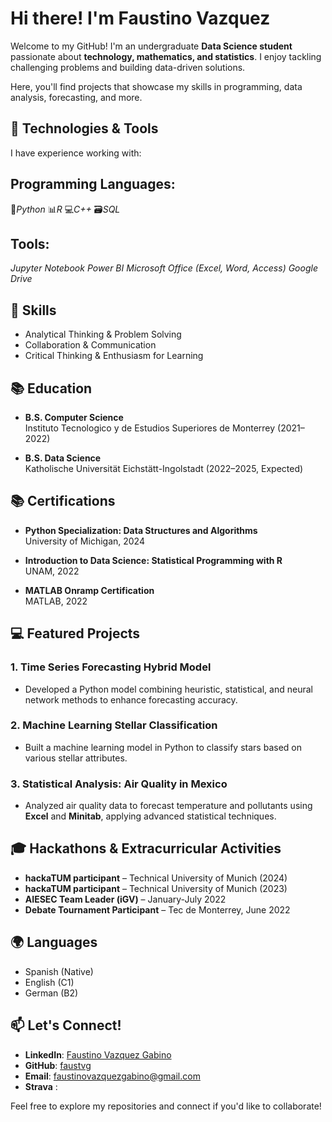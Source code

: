 # Hi there! I'm Faustino Vazquez 

Welcome to my GitHub! I'm an undergraduate **Data Science student** passionate about **technology, mathematics, and statistics**. I enjoy tackling challenging problems and building data-driven solutions. 

Here, you'll find projects that showcase my skills in programming, data analysis, forecasting, and more.

## 🔧 Technologies & Tools

I have experience working with:

## **Programming Languages**:
  
   🐍*Python*  📊*R*  💻*C++*  🗃️*SQL*
  
## **Tools**:
   *Jupyter Notebook*  *Power BI*  *Microsoft Office (Excel, Word, Access)*  *Google Drive*

## 🌟 Skills

- Analytical Thinking & Problem Solving
- Collaboration & Communication
- Critical Thinking & Enthusiasm for Learning

## 📚 Education 

- **B.S. Computer Science**  
  Instituto Tecnologico y de Estudios Superiores de Monterrey (2021–2022)
  
- **B.S. Data Science**  
  Katholische Universität Eichstätt-Ingolstadt (2022–2025, Expected)
  
## 📚 Certifications
- **Python Specialization: Data Structures and Algorithms**  
  University of Michigan, 2024

- **Introduction to Data Science: Statistical Programming with R**  
  UNAM, 2022

- **MATLAB Onramp Certification**  
  MATLAB, 2022

## 💻 Featured Projects

### 1. **Time Series Forecasting Hybrid Model**
   - Developed a Python model combining heuristic, statistical, and neural network methods to enhance forecasting accuracy.

### 2. **Machine Learning Stellar Classification**
   - Built a machine learning model in Python to classify stars based on various stellar attributes.

### 3. **Statistical Analysis: Air Quality in Mexico**
   - Analyzed air quality data to forecast temperature and pollutants using **Excel** and **Minitab**, applying advanced statistical techniques.

## 🎓 Hackathons & Extracurricular Activities

- **hackaTUM participant** – Technical University of Munich (2024)
- **hackaTUM participant** – Technical University of Munich (2023)
- **AIESEC Team Leader (iGV)** – January-July 2022
- **Debate Tournament Participant** – Tec de Monterrey, June 2022

## 🌍 Languages

- Spanish (Native)
- English (C1)
- German (B2)

## 📫 Let's Connect!

- **LinkedIn**: [Faustino Vazquez Gabino](https://www.linkedin.com/in/faustvg)
- **GitHub**: [faustvg](https://github.com/faustvg)
- **Email**: [faustinovazquezgabino@gmail.com](mailto:faustinovazquezgabino@gmail.com)
- **Strava** : 

Feel free to explore my repositories and connect if you'd like to collaborate!
